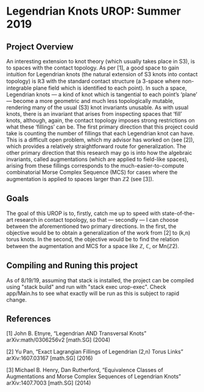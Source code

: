 # Legendrian Knots UROP: Summer 2019
## Project Overview
An interesting extension to knot theory (which usually takes place in S3), is to spaces with the contact topology. As per [1], a good space to gain intuition for Legendrian knots (the natural extension of S3 knots into contact topology) is ℝ3 with the standard contact structure (a 3-space where non-integrable plane field which is identified to each point). In such a space, Legendrian knots — a kind of knot which is tangential to each point’s ‘plane’ — become a more geometric and much less topologically mutable, rendering many of the usual (S3) knot invariants unusable. As with usual knots, there is an invariant that arises from inspecting spaces that ‘fill’ knots, although, again, the contact topology imposes strong restrictions on what these ‘fillings’ can be. The first primary direction that this project could take is counting the number of fillings that each Legendrian knot can have. This is a difficult open problem, which my advisor has worked on (see [2]), which provides a relatively straightforward route for generalization.
The other primary direction that this research may go is into how the algebraic invariants, called augmentations (which are applied to field-like spaces), arising from these fillings corresponds to the much-easier-to-compute combinatorial Morse Complex Sequence (MCS) for cases where the augmentation is applied to spaces larger than ℤ2 (see [3]).
## Goals
The goal of this UROP is to, firstly, catch me up to speed with state-of-the-art research in contact topology, so that — secondly — I can choose between the aforementioned two primary directions. In the first, the objective would be to obtain a generalization of the work from [2] to (k,n) torus knots. In the second, the objective would be to find the relation between the augmentation and MCS for a space like ℤ, ℂ, or Mn(ℤ2).
## Compiling and Runing this project
As of 8/19/19, assuming that stack is installed, the project can be compiled using "stack build" and run with "stack exec urop-exec".
Check app/Main.hs to see what exactly will be run as this is subject to rapid change.
## References
[1] John B. Etnyre, “Legendrian AND Transversal Knots”  arXiv:math/0306256v2 [math.SG] (2004)

[2] Yu Pan, “Exact Lagrangian Fillings of Legendrian (2,n) Torus Links” arXiv:1607.03167 [math.SG] (2016)

[3] Michael B. Henry, Dan Rutherford, “Equivalence Classes of Augmentations and Morse Complex Sequences of Legendrian Knots” arXiv:1407.7003 [math.SG] (2014)
